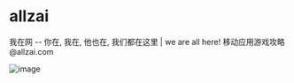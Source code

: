 allzai
======

我在网 -- 你在, 我在, 他也在, 我们都在这里 | we are all here! 移动应用游戏攻略 @allzai.com


![image](https://github.com/huntun/allzai/doc/%E5%B9%B3%E5%8F%B0/AZ%E5%B9%B3%E5%8F%B0%E7%B3%BB%E7%BB%9F%E6%9E%B6%E6%9E%84.jpg)
